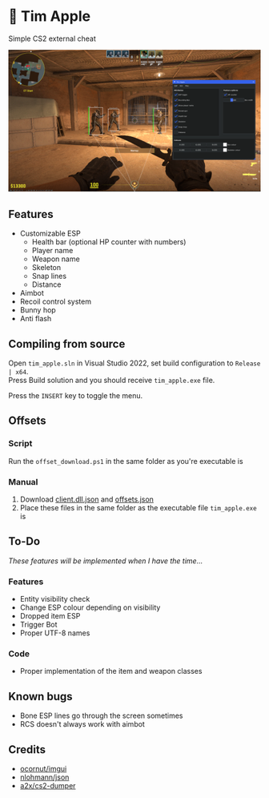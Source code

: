 # :apple: Tim Apple
Simple CS2 external cheat

![Preview](screenshots/preview.png)

## Features
- Customizable ESP
	- Health bar (optional HP counter with numbers)
	- Player name
	- Weapon name
	- Skeleton
	- Snap lines
	- Distance
- Aimbot
- Recoil control system
- Bunny hop
- Anti flash

## Compiling from source
Open `tim_apple.sln` in Visual Studio 2022, set build configuration to `Release | x64`.      
Press Build solution and you should receive `tim_apple.exe` file.      

Press the `INSERT` key to toggle the menu.

## Offsets
### Script 
Run the `offset_download.ps1` in the same folder as you're executable is
### Manual
1. Download [client.dll.json](https://github.com/a2x/cs2-dumper/blob/main/generated/client.dll.json) and [offsets.json](https://github.com/a2x/cs2-dumper/blob/main/generated/offsets.json)    
2. Place these files in the same folder as the executable file `tim_apple.exe` is     

## To-Do
*These features will be implemented when I have the time...*
### Features
- Entity visibility check
- Change ESP colour depending on visibility
- Dropped item ESP
- Trigger Bot
- Proper UTF-8 names
### Code
- Proper implementation of the item and weapon classes

## Known bugs
- Bone ESP lines go through the screen sometimes
- RCS doesn't always work with aimbot

## Credits
- [ocornut/imgui](https://github.com/ocornut/imgui)
- [nlohmann/json](https://github.com/nlohmann/json)
- [a2x/cs2-dumper](https://github.com/a2x/cs2-dumper)
